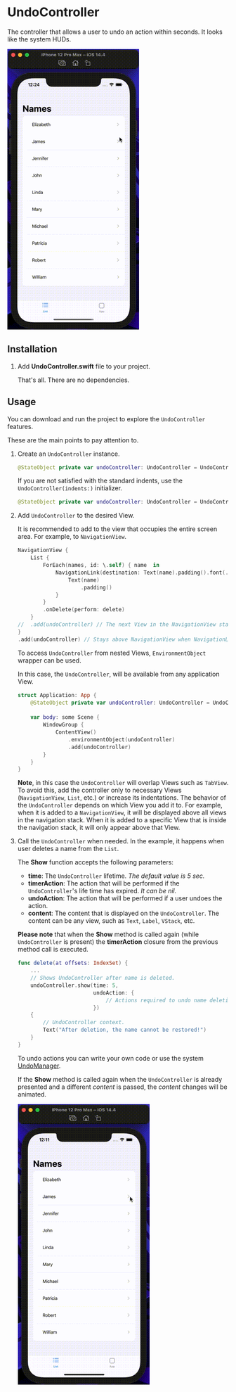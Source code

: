 # UndoController

The controller that allows a user to undo an action within seconds. It looks like the system HUDs.

![Example](Images/Example.gif)



## Installation

1. Add **UndoController.swift** file to your project.

   That's all. There are no dependencies.



## Usage

You can download and run the project to explore the `UndoController` features.

These are the main points to pay attention to.

1. Create an `UndoController` instance.

   ```swift
   @StateObject private var undoController: UndoController = UndoController()
   ```

   If you are not satisfied with the standard indents, use the `UndoController(indents:)` initializer.

   ```swift
   @StateObject private var undoController: UndoController = UndoController(indents: EdgeInsets(top: 0, leading: 20, bottom: 20, trailing: 20))
   ```

2. Add `UndoController` to the desired View.

   It is recommended to add to the view that occupies the entire screen area. For example, to `NavigationView`.

   ```swift
   NavigationView {
       List {
           ForEach(names, id: \.self) { name  in
               NavigationLink(destination: Text(name).padding().font(.largeTitle)) {
                   Text(name)
                       .padding()
               }
           }
           .onDelete(perform: delete)
       }
   //  .add(undoController) // The next View in the NavigationView stack overlaps UndoController when the NavigationLink is activated.
   }
   .add(undoController) // Stays above NavigationView when NavigationLink is activated.
   ```

   To access `UndoController` from nested Views, `EnvironmentObject` wrapper can be used.

   In this case, the `UndoController`, will be available from any application View.

   ```swift
   struct Application: App {
       @StateObject private var undoController: UndoController = UndoController()
       
       var body: some Scene {
           WindowGroup {
               ContentView()
                   .environmentObject(undoController)
                   .add(undoController)
           }
       }
   }
   ```

   **Note**, in this case the `UndoController` will overlap Views such as `TabView`. To avoid this, add the controller only to necessary Views (`NavigationView`, `List`, etc.) or increase its indentations. The behavior of the `UndoController` depends on which View you add it to. For example, when it is added to a `NavigationView`, it will be displayed above all views in the navigation stack. When it is added to a specific View that is inside the navigation stack, it will only appear above that View.

3. Call the `UndoController` when needed. In the example, it happens when user deletes a name from the `List`.

   The **Show** function accepts the following parameters:

   * **time**: The `UndoController` lifetime. *The default value is 5 sec.*
   * **timerAction**: The action that will be performed if the `UndoController`'s life time has expired. *It can be nil.*
   * **undoAction**: The action that will be performed if a user undoes the action.
   * **content**: The content that is displayed on the `UndoController`. The content can be any view, such as `Text`, `Label`, `VStack`, etc.

   **Please note** that when the **Show** method is called again (while `UndoController` is present) the **timerAction** closure from the previous method call is executed.

   ```swift
   func delete(at offsets: IndexSet) {
       ...
       // Shows UndoController after name is deleted.
       undoController.show(time: 5,
                           undoAction: {
                               // Actions required to undo name deletion.
                           })
       {
           // UndoController context.
           Text("After deletion, the name cannot be restored!")
       }
   }
   ```

   To undo actions you can write your own code or use the system [UndoManager](https://developer.apple.com/documentation/foundation/undomanager).

   If the **Show** method is called again when the `UndoController` is already presented and a different *content* is passed, the *content* changes will be animated.

   ![Content animation](Images/Content%20animation.gif)

